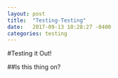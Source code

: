 ```yaml
---
layout: post
title:  "Testing-Testing"
date:   2017-09-13 10:28:27 -0400
categories: testing
---
```


#Testing it Out!

##Is this thing on?